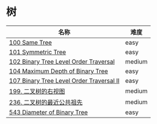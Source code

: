 # 树

**名称**|**难度**
--------|--------
[100 Same Tree](../problems/100%20Same%20Tree)|easy
[101 Symmetric Tree](../problems/101%20Symmetric%20Tree)|easy
[102 Binary Tree Level Order Traversal](../problems/102%20Binary%20Tree%20Level%20Order%20Traversal)|medium
[104 Maximum Depth of Binary Tree](../problems/104%20Maximum%20Depth%20of%20Binary%20Tree)|easy
[107 Binary Tree Level Order Traversal II](../problems/107%20Binary%20Tree%20Level%20Order%20Traversal%20II)|easy
[199. 二叉树的右视图](../problems/199.%20二叉树的右视图)|medium
[236. 二叉树的最近公共祖先](../problems/236.%20二叉树的最近公共祖先)|medium
[543 Diameter of Binary Tree](../problems/543.%20Diameter%20of%20Binary%20Tree)|easy
